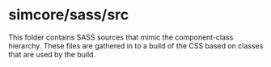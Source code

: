# simcore/sass/src

This folder contains SASS sources that mimic the component-class hierarchy. These files
are gathered in to a build of the CSS based on classes that are used by the build.

